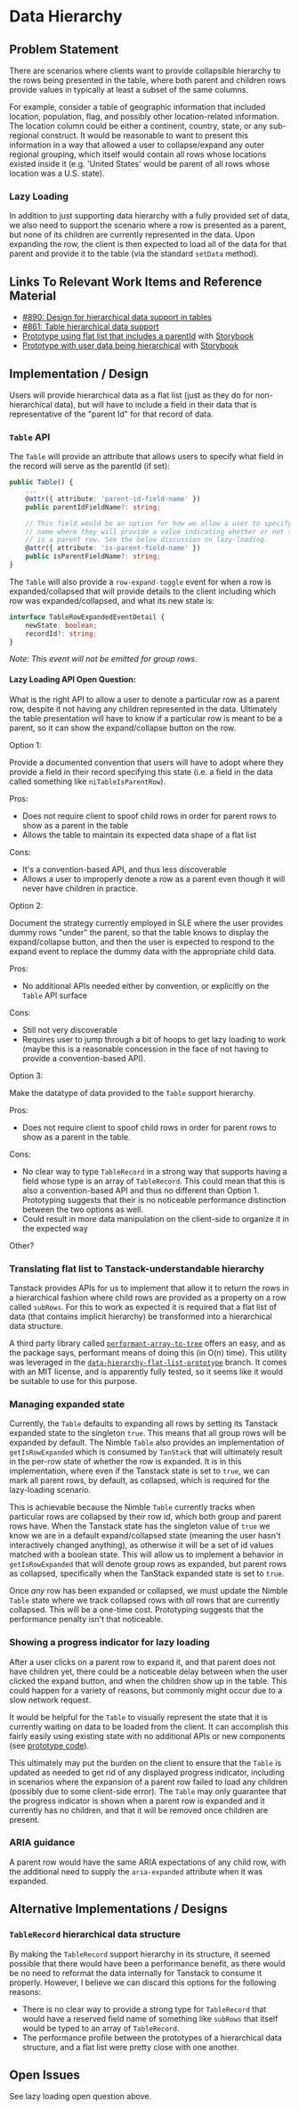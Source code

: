 # Data Hierarchy

## Problem Statement

There are scenarios where clients want to provide collapsible hierarchy to the rows being presented in the table, where both parent and children rows provide values in typically at least a subset of the same columns.

For example, consider a table of geographic information that included location, population, flag, and possibly other location-related information. The location column could be either a continent, country, state, or any sub-regional construct. It would be reasonable to want to present this information in a way that allowed a user to collapse/expand any outer regional grouping, which itself would contain all rows whose locations existed inside it (e.g. 'United States' would be parent of all rows whose location was a U.S. state).

### Lazy Loading

In addition to just supporting data hierarchy with a fully provided set of data, we also need to support the scenario where a row is presented as a parent, but none of its children are currently represented in the data. Upon expanding the row, the client is then expected to load all of the data for that parent and provide it to the table (via the standard `setData` method).

## Links To Relevant Work Items and Reference Material

- [#890: Design for hierarchical data support in tables](https://github.com/ni/nimble/issues/890)
- [#861: Table hierarchical data support](https://github.com/ni/nimble/issues/861)
- [Prototype using flat list that includes a parentId](https://github.com/ni/nimble/tree/data-hierarchy-flat-list-prototype) with [Storybook](https://60e89457a987cf003efc0a5b-qzwoshcidz.chromatic.com/?path=/story/incubating-table--table&args=data:LargeDataSet)
- [Prototype with user data being hierarchical](https://github.com/ni/nimble/tree/data-hierarchy-prototype) with [Storybook](https://60e89457a987cf003efc0a5b-yncupvnoes.chromatic.com/?path=/story/incubating-table--table&args=data:LargeDataSet)


## Implementation / Design

Users will provide hierarchical data as a flat list (just as they do for non-hierarchical data), but will have to include a field in their data that is representative of the "parent Id" for that record of data.

### `Table` API

The `Table` will provide an attribute that allows users to specify what field in the record will serve as the parentId (if set):

```ts
public Table() {
    ...
    @attr({ attribute: 'parent-id-field-name' })
    public parentIdFieldName?: string;

    // This field would be an option for how we allow a user to specify the field
    // name where they will provide a value indicating whether or not that row
    // is a parent row. See the below discussion on lazy-loading.
    @attr({ attribute: 'is-parent-field-name' })
    public isParentFieldName?: string;
}
```

The `Table` will also provide a `row-expand-toggle` event for when a row is expanded/collapsed that will provide details to the client including which row was expanded/collapsed, and what its new state is:

```ts
interface TableRowExpandedEventDetail {
    newState: boolean;
    recordId?: string;
}
```

_Note: This event will _not_ be emitted for group rows._

#### Lazy Loading API Open Question:

What is the right API to allow a user to denote a particular row as a parent row, despite it not having any children represented in the data. Ultimately the table presentation will have to know if a particular row is meant to be a parent, so it can show the expand/collapse button on the row.

Option 1:

Provide a documented convention that users will have to adopt where they provide a field in their record specifying this state (i.e. a field in the data called something like `niTableIsParentRow`).

Pros:
- Does not require client to spoof child rows in order for parent rows to show as a parent in the table
- Allows the table to maintain its expected data shape of a flat list

Cons:
- It's a convention-based API, and thus less discoverable
- Allows a user to improperly denote a row as a parent even though it will never have children in practice.

Option 2:

Document the strategy currently employed in SLE where the user provides dummy rows "under" the parent, so that the table knows to display the expand/collapse button, and then the user is expected to respond to the expand event to replace the dummy data with the appropriate child data.

Pros:
- No additional APIs needed either by convention, or explicitly on the `Table` API surface

Cons:
- Still not very discoverable
- Requires user to jump through a bit of hoops to get lazy loading to work (maybe this is a reasonable concession in the face of not having to provide a convention-based API).

Option 3:

Make the datatype of data provided to the `Table` support hierarchy.

Pros:
- Does not require client to spoof child rows in order for parent rows to show as a parent in the table.

Cons:
- No clear way to type `TableRecord` in a strong way that supports having a field whose type is an array of `TableRecord`. This could mean that this is also a convention-based API and thus no different than Option 1. Prototyping suggests that their is no noticeable performance distinction between the two options as well.
- Could result in more data manipulation on the client-side to organize it in the expected way

Other?

### Translating flat list to Tanstack-understandable hierarchy

Tanstack provides APIs for us to implement that allow it to return the rows in a hierarchical fashion where child rows are provided as a property on a row called `subRows`. For this to work as expected it is required that a flat list of data (that contains implicit hierarchy) be transformed into a hierarchical data structure.

A third party library called [`performant-array-to-tree`](https://www.npmjs.com/package/performant-array-to-tree) offers an easy, and as the package says, performant means of doing this (in O(n) time). This utility was leveraged in the  [`data-hierarchy-flat-list-prototype`](https://github.com/ni/nimble/tree/data-hierarchy-flat-list-prototype) branch. It comes with an MIT license, and is apparently fully tested, so it seems like it would be suitable to use for this purpose.

### Managing expanded state

Currently, the `Table` defaults to expanding all rows by setting its Tanstack expanded state to the singleton `true`. This means that all group rows will be expanded by default. The Nimble `Table` also provides an implementation of `getIsRowExpanded` which is consumed by `TanStack` that will ultimately result in the per-row state of whether the row is expanded. It is in this implementation, where even if the Tanstack state is set to `true`, we can mark all parent rows, by default, as collapsed, which is required for the lazy-loading scenario.

This is achievable because the Nimble `Table` currently tracks when particular rows are collapsed by their row id, which both group and parent rows have. When the Tanstack state has the singleton value of `true` we know we are in a default expand/collapsed state (meaning the user hasn't interactively changed anything), as otherwise it will be a set of id values matched with a boolean state. This will allow us to implement a behavior in `getIsRowExpanded` that will denote group rows as expanded, but parent rows as collapsed, specifically when the TanStack expanded state is set to `true`.

Once _any_ row has been expanded or collapsed, we must update the Nimble `Table` state where we track collapsed rows with _all_ rows that are currently collapsed. This will be a one-time cost. Prototyping suggests that the performance penalty isn't that noticeable.

### Showing a progress indicator for lazy loading

After a user clicks on a parent row to expand it, and that parent does not have children yet, there could be a noticeable delay between when the user clicked the expand button, and when the children show up in the table. This could happen for a variety of reasons, but commonly might occur due to a slow network request.

It would be helpful for the `Table` to visually represent the state that it is currently waiting on data to be loaded from the client. It can accomplish this fairly easily using existing state with no additional APIs or new components (see [prototype code](https://github.com/ni/nimble/commit/27c92c42f81076c0906e143808a3120962c660e9)).

This ultimately may put the burden on the client to ensure that the `Table` is updated as needed to get rid of any displayed progress indicator, including in scenarios where the expansion of a parent row failed to load any children (possibly due to some client-side error). The `Table` may only guarantee that the progress indicator is shown when a parent row is expanded and it currently has no children, and that it will be removed once children are present.

### ARIA guidance

A parent row would have the same ARIA expectations of any child row, with the additional need to supply the `aria-expanded` attribute when it was expanded.

## Alternative Implementations / Designs

### `TableRecord` hierarchical data structure

By making the `TableRecord` support hierarchy in its structure, it seemed possible that there would have been a performance benefit, as there would be no need to reformat the data internally for Tanstack to consume it properly. However, I believe we can discard this options for the following reasons:

- There is no clear way to provide a strong type for `TableRecord` that would have a reserved field name of something like `subRows` that itself would be typed to an array of `TableRecord`.
- The performance profile between the prototypes of a hierarchical data structure, and a flat list were pretty close with one another.

## Open Issues

See lazy loading open question above.